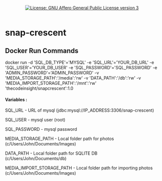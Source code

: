 <p align="center"> 
  <br/>  
  <a href="https://opensource.org/license/agpl-v3/"><img src="https://img.shields.io/badge/License-AGPLv3-blue?color=3F51B5&style=for-the-badge&label=License&logoColor=000000&labelColor=ece2ec" alt="License: GNU Affero General Public License version 3"></a>
  <br/>  
  <br/>   
</p>

# snap-crescent

## Docker Run Commands

docker run -d 'SQL_DB_TYPE'='MYSQL' -e 'SQL_URL'='YOUR_DB_URL' -e 'SQL_USER'='YOUR_DB_USER' -e 'SQL_PASSWORD'='SQL_PASSWORD' -e 'ADMIN_PASSWORD'='ADMIN_PASSWORD' -v 'MEDIA_STORAGE_PATH':'/media':'rw' -v 'DATA_PATH':'/db':'rw' -v 'MEDIA_IMPORT_STORAGE_PATH':'/mnt':'rw' 'thecodeinsight/snapcrescent':1.0

#### Variables :
SQL_URL - URL of mysql (jdbc:mysql://IP_ADDRESS:3306/snap-crescent)

SQL_USER - mysql user (root)

SQL_PASSWORD - mysql password

MEDIA_STORAGE_PATH - Local folder path for photos (c/Users/John/Documents/Images)

DATA_PATH - Local folder path for SQLITE DB (c/Users/John/Documents/db)

MEDIA_IMPORT_STORAGE_PATH - Local folder path for importing photos (c/Users/John/Documents/Images)

